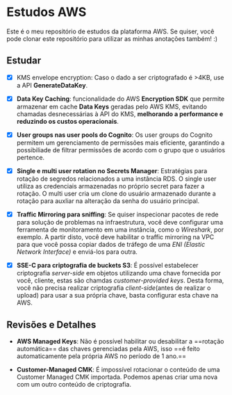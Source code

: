 # Estudos AWS
Este é o meu repositório de estudos da plataforma AWS. Se quiser, você pode clonar este repositório para utilizar as minhas anotações também! :)


## Estudar
- [x] KMS envelope encryption: Caso o dado a ser criptografado é >4KB, use a API **GenerateDataKey**.

- [x] **Data Key Caching**: funcionalidade do AWS **Encryption SDK** que permite armazenar em cache **Data Keys** geradas pelo AWS KMS, evitando chamadas desnecessárias à API do KMS, **melhorando a performance e reduzindo os custos operacionais**.

- [x] **User groups nas user pools do Cognito**: Os user groups do Cognito permitem um gerenciamento de permissões mais eficiente, garantindo a possibiliade de filtrar permissões de acordo com o grupo que o usuários pertence.

- [x] **Single e multi user rotation no Secrets Manager**: Estratégias para rotação de segredos relacionados a uma instância RDS. O single user utiliza as credenciais armazenadas no próprio secret para fazer a rotação. O multi user cria um clone do usuário armazenado durante a rotação para auxliar na alteração da senha do usuário principal.

- [x] **Traffic Mirroring para sniffing**: Se quiser inspecionar pacotes de rede para solução de problemas na infraestrutura, você deve configurar uma ferramenta de monitoramento em uma instância, como o _Wireshark_, por exemplo. A partir disto, você deve habilitar o traffic mirroring na VPC para que você possa copiar dados de tráfego de uma *ENI (Elastic Network Interface)* e enviá-los para outra.

- [x] **SSE-C para criptografia de buckets S3**: É possível estabelecer criptografia *server-side* em objetos utilizando uma chave fornecida por você, cliente, estas são chamdas _customer-provided keys_. Desta forma, você não precisa realizar criptografia *client-side*(antes de realizar o upload) para usar a sua própria chave, basta configurar esta chave na AWS.

## Revisões e Detalhes

- **AWS Managed Keys**: Não é possível habilitar ou desabilitar a ==rotação automática== das chaves gerenciadas pela AWS, isso ==é feito automaticamente pela própria AWS no período de 1 ano.==

- **Customer-Managed CMK**: É impossível rotacionar o conteúdo de uma Customer Managed CMK importada. Podemos apenas criar uma nova com um outro conteúdo de criptografia.